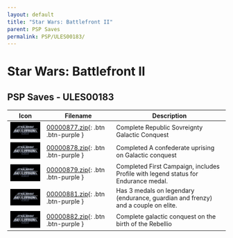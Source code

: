 ```yaml
---
layout: default
title: "Star Wars: Battlefront II"
parent: PSP Saves
permalink: PSP/ULES00183/
---
```

# Star Wars: Battlefront II

## PSP Saves - ULES00183

| Icon | Filename | Description |
|------|----------|-------------|
| ![Star Wars: Battlefront II](ICON0.PNG) | [00000877.zip](00000877.zip){: .btn .btn-purple } | Complete Republic Sovreignty Galactic Conquest |
| ![Star Wars: Battlefront II](ICON0.PNG) | [00000878.zip](00000878.zip){: .btn .btn-purple } | Completed A confederate uprising on Galactic conquest |
| ![Star Wars: Battlefront II](ICON0.PNG) | [00000879.zip](00000879.zip){: .btn .btn-purple } | Completed First Campaign, includes Profile with legend status for Endurance medal. |
| ![Star Wars: Battlefront II](ICON0.PNG) | [00000881.zip](00000881.zip){: .btn .btn-purple } | Has 3 medals on legendary (endurance, guardian and frenzy) and a couple on elite. |
| ![Star Wars: Battlefront II](ICON0.PNG) | [00000882.zip](00000882.zip){: .btn .btn-purple } | Complete galactic conquest on the birth of the Rebellio |

